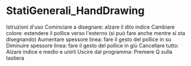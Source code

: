 # StatiGenerali_HandDrawing 
Istruzioni d'uso
Cominciare a disegnare: alzare il dito indice
Cambiare colore: estendere il pollice verso l'esterno (si può fare anche mentre si sta disegnando)
Aumentare spessore linea: fare il gesto del pollice in su
Diminuire spessore linea: fare il gesto del pollice in giù
Cancellare tutto: Alzare indice e medio e unirli
Uscire dal programma: Premere Q sulla tastiera
